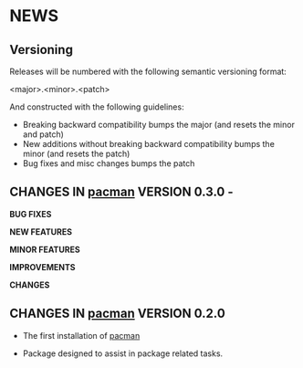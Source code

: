 NEWS 
====

Versioning
----------

Releases will be numbered with the following semantic versioning format:

&lt;major&gt;.&lt;minor&gt;.&lt;patch&gt;

And constructed with the following guidelines:

* Breaking backward compatibility bumps the major (and resets the minor 
  and patch)
* New additions without breaking backward compatibility bumps the minor 
  (and resets the patch)
* Bug fixes and misc changes bumps the patch


**CHANGES** IN <a href="https://github.com/trinker/pacman" target="_blank">pacman</a> VERSION 0.3.0 - 
----------------------------------------------------------------

**BUG FIXES**

**NEW FEATURES**

**MINOR FEATURES**

**IMPROVEMENTS**

**CHANGES**


**CHANGES** IN <a href="https://github.com/trinker/pacman" target="_blank">pacman</a> VERSION 0.2.0
----------------------------------------------------------------

* The first installation of <a href="https://github.com/trinker/pacman" target="_blank">pacman</a>

* Package designed to assist in package related tasks.
